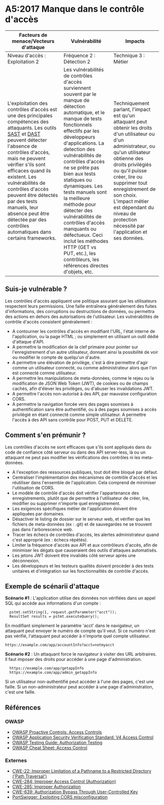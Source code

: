 # A5:2017 Manque dans le contrôle d'accès

| Facteurs de menace/Vecteurs d'attaque | Vulnérabilité  | Impacts |
| -- | -- | -- |
| Niveau d'accès : Exploitation 2 | Fréquence 2 : Détection 2 | Technique 3 : Métier |
| L'exploitation des contrôles d'accès est une des principales compétences des attaquants. Les outils [SAST](https://owasp.org/www-community/Source_Code_Analysis_Tools) et [DAST](https://owasp.org/www-community/Vulnerability_Scanning_Tools) peuvent détecter l'absence de contrôles d'accès, mais ne peuvent vérifier s'ils sont efficaces quand ils existent. Les vulnérabilités de contrôles d'accès peuvent être détectés par des tests manuels, leur absence peut être détectée par des contrôles automatiques dans certains frameworks. | Les vulnérabilités de contrôles d'accès surviennent souvent par le manque de détection automatique, et le manque de tests fonctionnels effectifs par les développeurs d'applications. La detection des vulnérabilités de contrôles d'accès ne se prête pas bien aux tests statiques ou dynamiques. Les tests manuels sont la meilleure méthode pour détecter des vulnérabilités de contrôles d'accès manquants ou défectueux. Ceci inclut les méthodes HTTP (GET vs PUT, etc.), les contrôleurs, les références directes d'objets, etc. | Techniquement parlant, l'impact est qu'un attaquant peut obtenir les droits d'un utilisateur ou d'un administrateur, ou qu'un utilisateur obtienne des droits privilégiés ou qu'il puisse créer, lire ou supprimer tout enregistrement de son choix. L'impact métier est dépendant du niveau de protection nécessité par l'application et ses données. |

## Suis-je vulnérable ?

Les contrôles d'accès appliquent une politique assurant que les utilisateurs respectent leurs permissions. Une faille entraînera généralement des fuites d'informations, des corruptions ou destructions de données, ou permettra des actions en dehors des autorisations de l'utilisateur. Les vulnérabilités de contrôle d'accès consistent généralement :

* A contourner les contrôles d'accès en modifiant l'URL, l'état interne de l'application, ou la page HTML ; ou simplement en utilisant un outil dédié d'attaque d'API.
* A permettre la modification de la clef primaire pour pointer sur l'enregistrement d'un autre utilisateur, donnant ainsi la possibilité de voir ou modifier le compte de quelqu'un d'autre.
* A permettre une élévation de privilège, c'est à dire permettre d'agir comme un utilisateur connecté, ou comme administrateur alors que l'on est connecté comme utilisateur.
* A permettre les manipulations de meta-données, comme le rejeu ou la modification de JSON Web Token (JWT), de cookies ou de champs cachés, afin d'élever les privilèges, ou d'abuser les invalidations JWT.
* A permettre l'accès non-autorisé à des API, par mauvaise configuration CORS.
* A permettre la navigation forcée vers des pages soumises à authentification sans être authentifié, ou à des pages soumises à accès privilégié en étant connecté comme simple utilisateur. A permettre l'accès à des API sans contrôle pour POST, PUT et DELETE.

## Comment s'en prémunir ?

Les contrôles d'accès ne sont efficaces que s'ils sont appliqués dans du code de confiance côté serveur ou dans des API server-less, là ou un attaquant ne peut pas modifier les vérifications des contrôles ni les meta-données.

* A l'exception des ressources publiques, tout doit être bloqué par défaut.
* Centraliser l'implémentation des mécanismes de contrôle d'accès et les réutiliser dans l'ensemble de l'application. Cela comprend de minimiser l'utilisation de CORS.
* Le modèle de contrôle d'accès doit vérifier l'appartenance des enregistrements, plutôt que de permettre à l'utilisateur de créer, lire, modifier ou supprimer n'importe quel enregistrement.
* Les exigences spécifiques métier de l'application doivent être appliquées par domaines.
* Désactiver le listing de dossier sur le serveur web, et vérifier que les fichiers de meta-données (ex : .git) et de sauvegardes ne se trouvent pas dans l'arborescence web.
* Tracer les échecs de contrôles d'accès, les alertes administrateur quand c'est approprié (ex : échecs répétés).
* Limiter la fréquence d'accès aux API et aux contrôleurs d'accès, afin de minimiser les dégats que causeraient des outils d'attaques automatisés.
* Les jetons JWT doivent être invalidés côté serveur après une déconnexion.
* Les développeurs et les testeurs qualités doivent procéder à des tests unitaires et d'intégration sur les fonctionnalités de contrôle d'accès.

## Exemple de scénarii d'attaque

**Scénario #1** : L'application utilise des données non vérifiées dans un appel SQL qui accède aux informations d'un compte :

```
  pstmt.setString(1, request.getParameter("acct"));
  ResultSet results = pstmt.executeQuery();
```

En modifiant simplement le paramètre 'acct' dans le navigateur, un attaquant peut envoyer le numéro de compte qu'il veut. Si ce numéro n'est pas vérifié, l'attaquant peut accéder à n'importe quel compte utilisateur.

```
https://example.com/app/accountInfo?acct=notmyacct
```

**Scénario #2** : Un attaquant force le navigateur à visiter des URL arbitraires. Il faut imposer des droits pour accéder à une page d'administration.

```
  https://example.com/app/getappInfo
  https://example.com/app/admin_getappInfo
```

Si un utilisateur non-authentifié peut accéder à l'une des pages, c'est une faille. Si un non-administrateur peut accéder à une page d'administration, c'est une faille.

## Références

### OWASP

* [OWASP Proactive Controls: Access Controls](https://owasp.org/www-project-proactive-controls/v3/en/c7-enforce-access-controls)
* [OWASP Application Security Verification Standard: V4 Access Control](https://github.com/OWASP/ASVS/blob/v4.0.2/4.0/en/0x12-V4-Access-Control.md)
* [OWASP Testing Guide: Authorization Testing](https://owasp.org/www-project-web-security-testing-guide/latest/4-Web_Application_Security_Testing/05-Authorization_Testing/README)
* [OWASP Cheat Sheet: Access Control](https://cheatsheetseries.owasp.org/cheatsheets/Access_Control_Cheat_Sheet.html)

### Externes

* [CWE-22: Improper Limitation of a Pathname to a Restricted Directory ('Path Traversal')](https://cwe.mitre.org/data/definitions/22.html)
* [CWE-284: Improper Access Control (Authorization)](https://cwe.mitre.org/data/definitions/284.html)
* [CWE-285: Improper Authorization](https://cwe.mitre.org/data/definitions/285.html)
* [CWE-639: Authorization Bypass Through User-Controlled Key](https://cwe.mitre.org/data/definitions/639.html)
* [PortSwigger: Exploiting CORS misconfiguration](https://portswigger.net/blog/exploiting-cors-misconfigurations-for-bitcoins-and-bounties)
